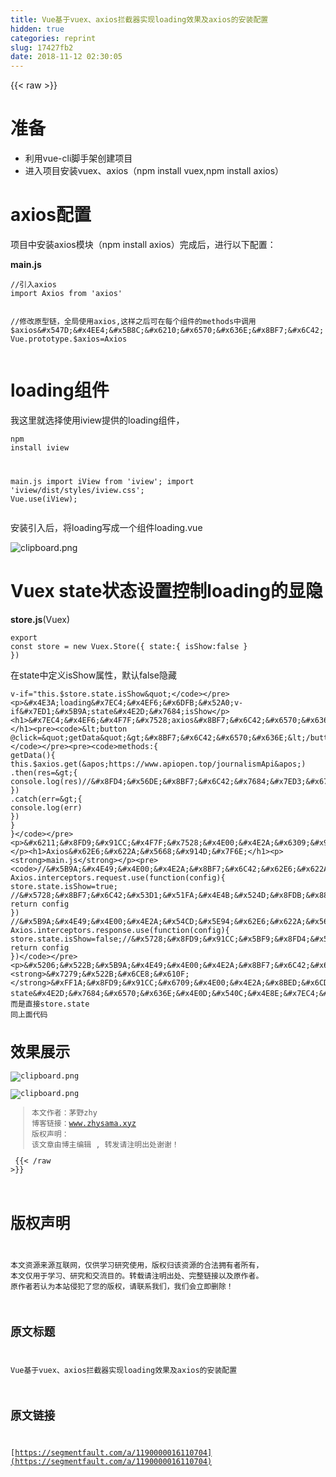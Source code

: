 ```yaml
---
title: Vue基于vuex、axios拦截器实现loading效果及axios的安装配置
hidden: true
categories: reprint
slug: 17427fb2
date: 2018-11-12 02:30:05
---
```


{{< raw >}}
<h1>&#x51C6;&#x5907;</h1><ul><li>&#x5229;&#x7528;vue-cli&#x811A;&#x624B;&#x67B6;&#x521B;&#x5EFA;&#x9879;&#x76EE;</li><li>&#x8FDB;&#x5165;&#x9879;&#x76EE;&#x5B89;&#x88C5;vuex&#x3001;axios&#xFF08;npm install vuex,npm install axios&#xFF09;</li></ul><h1>axios&#x914D;&#x7F6E;</h1><p>&#x9879;&#x76EE;&#x4E2D;&#x5B89;&#x88C5;axios&#x6A21;&#x5757;&#xFF08;npm install axios&#xFF09;&#x5B8C;&#x6210;&#x540E;&#xFF0C;&#x8FDB;&#x884C;&#x4EE5;&#x4E0B;&#x914D;&#x7F6E;&#xFF1A;</p><p><strong>main.js</strong></p><pre><code>//&#x5F15;&#x5165;axios
import Axios from &apos;axios&apos;

//&#x4FEE;&#x6539;&#x539F;&#x578B;&#x94FE;&#xFF0C;&#x5168;&#x5C40;&#x4F7F;&#x7528;axios,&#x8FD9;&#x6837;&#x4E4B;&#x540E;&#x53EF;&#x5728;&#x6BCF;&#x4E2A;&#x7EC4;&#x4EF6;&#x7684;methods&#x4E2D;&#x8C03;&#x7528;$axios&#x547D;&#x4EE4;&#x5B8C;&#x6210;&#x6570;&#x636E;&#x8BF7;&#x6C42;
Vue.prototype.$axios=Axios 
</code></pre><h1>loading&#x7EC4;&#x4EF6;</h1><p>&#x6211;&#x8FD9;&#x91CC;&#x5C31;&#x9009;&#x62E9;&#x4F7F;&#x7528;iview&#x63D0;&#x4F9B;&#x7684;loading&#x7EC4;&#x4EF6;&#xFF0C;</p><pre><code>npm install iview

main.js
import iView from &apos;iview&apos;;
import &apos;iview/dist/styles/iview.css&apos;;
Vue.use(iView);</code></pre><p>&#x5B89;&#x88C5;&#x5F15;&#x5165;&#x540E;&#xFF0C;&#x5C06;loading&#x5199;&#x6210;&#x4E00;&#x4E2A;&#x7EC4;&#x4EF6;loading.vue</p><p><span class="img-wrap"><img data-src="/img/bVbfLbz?w=302&amp;h=136" src="https://static.alili.tech/img/bVbfLbz?w=302&amp;h=136" alt="clipboard.png" title="clipboard.png"></span></p><h1>Vuex state&#x72B6;&#x6001;&#x8BBE;&#x7F6E;&#x63A7;&#x5236;loading&#x7684;&#x663E;&#x9690;</h1><p><strong>store.js</strong>(Vuex)</p><pre><code>export const store = new Vuex.Store({
    state:{
        isShow:false
    }
})</code></pre><p>&#x5728;state&#x4E2D;&#x5B9A;&#x4E49;isShow&#x5C5E;&#x6027;&#xFF0C;&#x9ED8;&#x8BA4;false&#x9690;&#x85CF;</p><pre><code>v-if=&quot;this.$store.state.isShow&quot;</code></pre><p>&#x4E3A;loading&#x7EC4;&#x4EF6;&#x6DFB;&#x52A0;v-if&#x7ED1;&#x5B9A;state&#x4E2D;&#x7684;isShow</p><h1>&#x7EC4;&#x4EF6;&#x4F7F;&#x7528;axios&#x8BF7;&#x6C42;&#x6570;&#x636E;</h1><pre><code>&lt;button @click=&quot;getData&quot;&gt;&#x8BF7;&#x6C42;&#x6570;&#x636E;&lt;/button&gt;</code></pre><pre><code>methods:{
        getData(){
            this.$axios.get(&apos;https://www.apiopen.top/journalismApi&apos;)
            .then(res=&gt;{
                console.log(res)//&#x8FD4;&#x56DE;&#x8BF7;&#x6C42;&#x7684;&#x7ED3;&#x679C;
            })
            .catch(err=&gt;{
                console.log(err)
            })
        }
    }</code></pre><p>&#x6211;&#x8FD9;&#x91CC;&#x4F7F;&#x7528;&#x4E00;&#x4E2A;&#x6309;&#x94AE;&#x8FDB;&#x884C;&#x89E6;&#x53D1;&#x4E8B;&#x4EF6;&#xFF0C;&#x5229;&#x7528;get&#x8BF7;&#x6C42;&#x7F51;&#x4E0A;&#x968F;&#x4FBF;&#x627E;&#x7684;&#x4E00;&#x4E2A;api&#x63A5;&#x53E3;,.then&#x4E2D;&#x8FD4;&#x56DE;&#x8BF7;&#x6C42;&#x7684;&#x6574;&#x4E2A;&#x7ED3;&#x679C;&#xFF08;&#x4E0D;&#x4EC5;&#x4EC5;&#x5305;&#x62EC;&#x6570;&#x636E;&#xFF09;</p><h1>Axios&#x62E6;&#x622A;&#x5668;&#x914D;&#x7F6E;</h1><p><strong>main.js</strong></p><pre><code>//&#x5B9A;&#x4E49;&#x4E00;&#x4E2A;&#x8BF7;&#x6C42;&#x62E6;&#x622A;&#x5668;
Axios.interceptors.request.use(function(config){
  store.state.isShow=true; //&#x5728;&#x8BF7;&#x6C42;&#x53D1;&#x51FA;&#x4E4B;&#x524D;&#x8FDB;&#x884C;&#x4E00;&#x4E9B;&#x64CD;&#x4F5C;
  return config
})
//&#x5B9A;&#x4E49;&#x4E00;&#x4E2A;&#x54CD;&#x5E94;&#x62E6;&#x622A;&#x5668;
Axios.interceptors.response.use(function(config){
  store.state.isShow=false;//&#x5728;&#x8FD9;&#x91CC;&#x5BF9;&#x8FD4;&#x56DE;&#x7684;&#x6570;&#x636E;&#x8FDB;&#x884C;&#x5904;&#x7406;
  return config
})</code></pre><p>&#x5206;&#x522B;&#x5B9A;&#x4E49;&#x4E00;&#x4E2A;&#x8BF7;&#x6C42;&#x62E6;&#x622A;&#x5668;&#xFF08;&#x8BF7;&#x6C42;&#x5F00;&#x59CB;&#x65F6;&#x6267;&#x884C;&#x67D0;&#x4E9B;&#x64CD;&#x4F5C;&#xFF09;&#x3001;&#x54CD;&#x5E94;&#x62E6;&#x622A;&#x5668;&#xFF08;&#x63A5;&#x53D7;&#x5230;&#x6570;&#x636E;&#x540E;&#x6267;&#x884C;&#x67D0;&#x4E9B;&#x64CD;&#x4F5C;&#xFF09;&#xFF0C;&#x4E4B;&#x95F4;&#x5206;&#x522B;&#x8BBE;&#x7F6E;&#x62E6;&#x622A;&#x65F6;&#x6267;&#x884C;&#x7684;&#x64CD;&#x4F5C;&#xFF0C;&#x6539;&#x53D8;state&#x5185;isShow&#x7684;&#x5E03;&#x5C14;&#x503C;&#x4ECE;&#x800C;&#x63A7;&#x5236;loading&#x7EC4;&#x4EF6;&#x5728;&#x89E6;&#x53D1;&#x8BF7;&#x6C42;&#x6570;&#x636E;&#x5F00;&#x59CB;&#x65F6;&#x663E;&#x793A;loading&#xFF0C;&#x8FD4;&#x56DE;&#x6570;&#x636E;&#x65F6;&#x9690;&#x85CF;loading<br><strong>&#x7279;&#x522B;&#x6CE8;&#x610F;</strong>&#xFF1A;&#x8FD9;&#x91CC;&#x6709;&#x4E00;&#x4E2A;&#x8BED;&#x6CD5;&#x5751;&#xFF08;&#x6211;&#x53EF;&#x662F;&#x6765;&#x6765;&#x56DE;&#x56DE;&#x8E29;&#x4E86;&#x4E0D;&#x5C11;&#x6B21;&#xFF09;main.js&#x4E2D;&#x8C03;&#x53D6;&#x3001;&#x64CD;&#x4F5C;vuex state&#x4E2D;&#x7684;&#x6570;&#x636E;&#x4E0D;&#x540C;&#x4E8E;&#x7EC4;&#x4EF6;&#x4E2D;&#x7684;this.$store.state&#xFF0C;&#x800C;&#x662F;&#x76F4;&#x63A5;store.state &#x540C;&#x4E0A;&#x9762;&#x4EE3;&#x7801;</p><h1>&#x6548;&#x679C;&#x5C55;&#x793A;</h1><p><span class="img-wrap"><img data-src="/img/bVbfLhX?w=1212&amp;h=235" src="https://static.alili.tech/img/bVbfLhX?w=1212&amp;h=235" alt="clipboard.png" title="clipboard.png"></span></p><p><span class="img-wrap"><img data-src="/img/bVbfLhz?w=1310&amp;h=351" src="https://static.alili.tech/img/bVbfLhz?w=1310&amp;h=351" alt="clipboard.png" title="clipboard.png"></span></p><blockquote>&#x672C;&#x6587;&#x4F5C;&#x8005;&#xFF1A;&#x8305;&#x91CE;zhy<br>&#x535A;&#x5BA2;&#x94FE;&#x63A5;&#xFF1A;www.zhysama.xyz<br>&#x7248;&#x6743;&#x58F0;&#x660E;&#xFF1A; &#x8BE5;&#x6587;&#x7AE0;&#x7531;&#x535A;&#x4E3B;&#x7F16;&#x8F91; , &#x8F6C;&#x53D1;&#x8BF7;&#x6CE8;&#x660E;&#x51FA;&#x5904;&#x8C22;&#x8C22;&#xFF01;</blockquote>
{{< /raw >}}

# 版权声明
本文资源来源互联网，仅供学习研究使用，版权归该资源的合法拥有者所有，
本文仅用于学习、研究和交流目的。转载请注明出处、完整链接以及原作者。
原作者若认为本站侵犯了您的版权，请联系我们，我们会立即删除！

## 原文标题
Vue基于vuex、axios拦截器实现loading效果及axios的安装配置

## 原文链接
[https://segmentfault.com/a/1190000016110704](https://segmentfault.com/a/1190000016110704)

